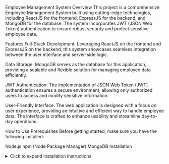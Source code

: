 Employee Management System
Overview
This project is a comprehensive Employee Management System built using cutting-edge technologies, including ReactJS for the frontend, ExpressJS for the backend, and MongoDB for the database. The system incorporates JWT (JSON Web Token) authentication to ensure robust security and protect sensitive employee data.

Features
Full-Stack Development: Leveraging ReactJS on the frontend and ExpressJS on the backend, this system showcases seamless integration between the user interface and server-side logic.

Data Storage: MongoDB serves as the database for this application, providing a scalable and flexible solution for managing employee data efficiently.

JWT Authentication: The implementation of JSON Web Token (JWT) authentication ensures a secure environment, allowing only authorized users to access and modify sensitive information.

User-Friendly Interface: The web application is designed with a focus on user experience, providing an intuitive and efficient way to handle employee data. The interface is crafted to enhance usability and streamline day-to-day operations.

How to Use
Prerequisites
Before getting started, make sure you have the following installed:

Node.js
npm (Node Package Manager)
MongoDB
Installation
<details>
  <summary>Click to expand installation instructions</summary>

  ```bash
  # Clone the repository:
  git clone https://github.com/your-username/employee-management-system.git

  # Install dependencies for both the frontend and backend:
  cd employee-management-system/frontend
  npm install

  cd ../backend
  npm install
```
Configure the environment variables:

Create a .env file in the backend directory and add the necessary environment variables, such as MongoDB connection string and JWT secret key.

Start the application:
# Start the backend server
cd backend
npm start

# Start the frontend development server
cd ../frontend
npm start

The application will be accessible at http://localhost:3000.

Contributing
We welcome contributions! If you'd like to contribute to this project, contact me through sudhindevan@gmail.com

